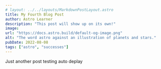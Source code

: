 ```yaml
---
# layout: ../../layouts/MarkdownPostLayout.astro
title: My Fourth Blog Post
author: Astro Learner
description: "This post will show up on its own!"
image:
url: "https://docs.astro.build/default-og-image.png"
alt: "The word astro against an illustration of planets and stars."
pubDate: 2022-08-08
tags: ["astro", "successes"]
---
```


Just another post testing auto deplay
